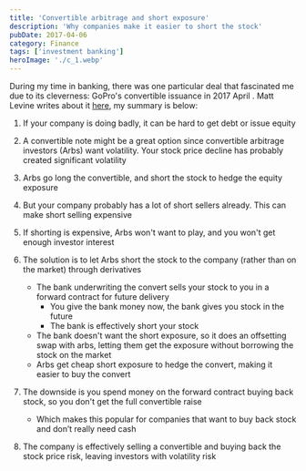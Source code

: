 ```yaml
---
title: 'Convertible arbitrage and short exposure'
description: 'Why companies make it easier to short the stock'
pubDate: 2017-04-06
category: Finance
tags: ['investment banking']
heroImage: './c_1.webp'
---
```


During my time in banking, there was one particular deal that fascinated me due to its cleverness: GoPro's convertible issuance in 2017 April . Matt Levine writes about it [here](https://www.bloomberg.com/opinion/articles/2017-04-06/happy-meals-and-glass-steagall 'Matt'), my summary is below:

1. If your company is doing badly, it can be hard to get debt or issue equity

2. A convertible note might be a great option since convertible arbitrage investors (Arbs) want volatility. Your stock price decline has probably created significant volatility

3. Arbs go long the convertible, and short the stock to hedge the equity exposure

4. But your company probably has a lot of short sellers already. This can make short selling expensive

5. If shorting is expensive, Arbs won't want to play, and you won't get enough investor interest

6. The solution is to let Arbs short the stock to the company (rather than on the market) through derivatives
   - The bank underwriting the convert sells your stock to you in a forward contract for future delivery
     - You give the bank money now, the bank gives you stock in the future
     - The bank is effectively short your stock
   - The bank doesn't want the short exposure, so it does an offsetting swap with arbs, letting them get the exposure without borrowing the stock on the market
   - Arbs get cheap short exposure to hedge the convert, making it easier to buy the convert

7. The downside is you spend money on the forward contract buying back stock, so you don't get the full convertible raise
   - Which makes this popular for companies that want to buy back stock and don’t really need cash

8. The company is effectively selling a convertible and buying back the stock price risk, leaving investors with volatility risk
